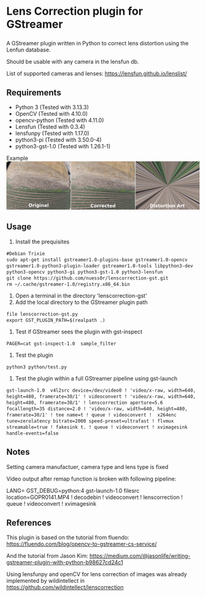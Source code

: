 # Lens Correction plugin for GStreamer
#####

A GStreamer plugin written in Python to correct lens distortion using the Lenfun database. 

Should be usable with any camera in the lensfun db.

List of supported cameras and lenses: https://lensfun.github.io/lenslist/

## Requirements

* Python 3 (Tested with 3.13.3)
* OpenCV (Tested with 4.10.0)
* opencv-python (Tested with 4.11.0)
* Lensfun (Tested with 0.3.4)
* lensfunpy (Tested with 1.17.0)
* python3-pi (Tested with 3.50.0-4)
* python3-gst-1.0 (Tested with 1.26.1-1)

Example![Compare before and after photos](overview.png  "Before and After")

## Usage

1. Install the prequisites
```
#Debian Trixie
sudo apt-get install gstreamer1.0-plugins-base gstreamer1.0-opencv gstreamer1.0-python3-plugin-loader gstreamer1.0-tools libpython3-dev python3-opencv python3-gi python3-gst-1.0 python3-lensfun
git clone https://github.com/nuess0r/lenscorrection-gst.git
rm ~/.cache/gstreamer-1.0/registry.x86_64.bin
```
1. Open a terminal in the directory 'lenscorrection-gst'
1. Add the local directory to the GStreamer plugin path
```
file lenscorrection-gst.py
export GST_PLUGIN_PATH=$(realpath .)
```
1. Test if GStreamer sees the plugin with gst-inspect
```
PAGER=cat gst-inspect-1.0  sample_filter
```
1. Test the plugin
```
python3 python/test.py
```
1. Test the plugin within a full GStreamer pipeline using gst-launch
```
gst-launch-1.0  v4l2src device=/dev/video0 ! 'video/x-raw, width=640, height=480, framerate=30/1' ! videoconvert ! 'video/x-raw, width=640, height=480, framerate=30/1' ! lenscorrection aperture=5.6 focallength=35 distance=2.0 ! 'video/x-raw, width=640, height=480, framerate=30/1' ! tee name=t ! queue ! videoconvert !  x264enc tune=zerolatency bitrate=2000 speed-preset=ultrafast ! flvmux streamable=true ! fakesink t. ! queue ! videoconvert ! xvimagesink handle-events=false
```

## Notes

Setting camera manufactuer, camera type and lens type is fixed

Video output after remap function is broken with following pipeline:

LANG= GST_DEBUG=python:4 gst-launch-1.0 filesrc location=GOPR0141.MP4 ! decodebin ! videoconvert ! lenscorrection ! queue ! videoconvert ! xvimagesink 

## References

This plugin is based on the tutorial from fluendo: https://fluendo.com/blog/opencv-to-gstreamer-cs-service/

And the tutorial from Jason Kim:
https://medium.com/@jasonlife/writing-gstreamer-plugin-with-python-b98627cd24c1

Using lensfunpy and openCV for lens correction of images was already implemented by wildintellect in https://github.com/wildintellect/lenscorrection

